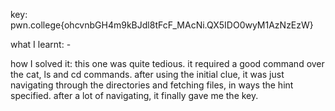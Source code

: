 key: pwn.college{ohcvnbGH4m9kBJdl8tFcF\_MAcNi.QX5IDO0wyM1AzNzEzW}

what I learnt: -



how I solved it: this one was quite tedious. it required a good command over the cat, ls and cd commands. after using the initial clue, it was just navigating through the directories and fetching files, in ways the hint specified. after a lot of navigating, it finally gave me the key.




